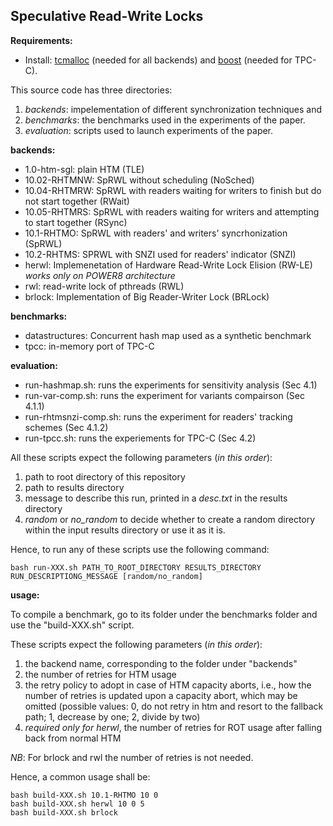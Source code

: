 ## Speculative Read-Write Locks ##

**Requirements:**

* Install: [tcmalloc](http://goog-perftools.sourceforge.net/doc/tcmalloc.html) (needed for all backends) and [boost](https://www.boost.org/) (needed for TPC-C).

This source code has three directories: 
1. *backends*: impelementation of different synchronization techniques and 
2. *benchmarks*: the benchmarks used in the experiments of the paper.
3. *evaluation*: scripts used to launch experiments of the paper.

**backends:**

* 1.0-htm-sgl: plain HTM (TLE)
* 10.02-RHTMNW: SpRWL without scheduling (NoSched)
* 10.04-RHTMRW: SpRWL with readers waiting for writers to finish but do not start together (RWait)
* 10.05-RHTMRS: SpRWL with readers waiting for writers and attempting to start together (RSync)
* 10.1-RHTMO: SpRWL with readers' and writers' syncrhonization (SpRWL)
* 10.2-RHTMS: SPRWL with SNZI used for readers' indicator (SNZI)
* herwl: Implemenetation of Hardware Read-Write Lock Elision (RW-LE) *works only on POWER8 architecture*
* rwl: read-write lock of pthreads (RWL)
* brlock: Implementation of Big Reader-Writer Lock (BRLock)

**benchmarks:**

* datastructures: Concurrent hash map used as a synthetic benchmark
* tpcc: in-memory port of TPC-C

**evaluation:**

* run-hashmap.sh: runs the experiments for sensitivity analysis (Sec 4.1)
* run-var-comp.sh: runs the experiment for variants compairson (Sec 4.1.1)
* run-rhtmsnzi-comp.sh: runs the experiment for readers' tracking schemes (Sec 4.1.2)
* run-tpcc.sh: runs the experiements for TPC-C (Sec 4.2)

All these scripts expect the following parameters (*in this order*):
1. path to root directory of this repository
2. path to results directory
3. message to describe this run, printed in a *desc.txt* in the results directory
4. *random* or *no_random* to decide whether to create a random directory within the input results directory or use it as it is.

Hence, to run any of these scripts use the following command:
```
bash run-XXX.sh PATH_TO_ROOT_DIRECTORY RESULTS_DIRECTORY RUN_DESCRIPTIONG_MESSAGE [random/no_random]
```

**usage:**

To compile a benchmark, go to its folder under the benchmarks folder and use the "build-XXX.sh" script.
 
These scripts expect the following parameters (*in this order*):

1. the backend name, corresponding to the folder under "backends"
2. the number of retries for HTM usage
3. the retry policy to adopt in case of HTM capacity aborts, i.e., how the number of retries is updated upon a
   capacity abort, which may be omitted (possible values: 0, do not retry in htm and resort to the fallback path; 1, decrease by
   one; 2, divide by two)
4. *required only for herwl*, the number of retries for ROT usage after falling back from normal HTM 

*NB*: For brlock and rwl the number of retries is not needed.

Hence, a common usage shall be: 
```
bash build-XXX.sh 10.1-RHTMO 10 0
bash build-XXX.sh herwl 10 0 5
bash build-XXX.sh brlock
```

